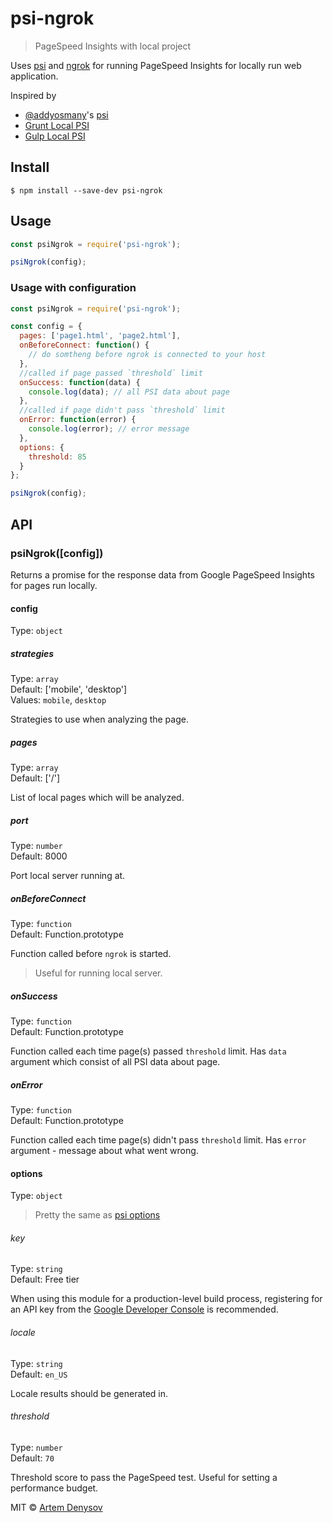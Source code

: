 # psi-ngrok
> PageSpeed Insights with local project

Uses [psi](https://github.com/addyosmani/psi) and [ngrok](https://github.com/inconshreveable/ngrok) for running PageSpeed Insights
for locally run web application.

Inspired by 
 - [@addyosmany](https://github.com/addyosmani)'s [psi](https://github.com/addyosmani/psi)
 - [Grunt Local PSI](http://www.jamescryer.com/2014/06/12/grunt-pagespeed-and-ngrok-locally-testing/)
 - [Gulp Local PSI](https://una.im/gulp-local-psi/)

## Install

```
$ npm install --save-dev psi-ngrok
```


## Usage

```js
const psiNgrok = require('psi-ngrok');

psiNgrok(config);
```

### Usage with configuration

```js
const psiNgrok = require('psi-ngrok');

const config = {
  pages: ['page1.html', 'page2.html'],
  onBeforeConnect: function() {
    // do somtheng before ngrok is connected to your host
  },
  //called if page passed `threshold` limit
  onSuccess: function(data) {
    console.log(data); // all PSI data about page
  },
  //called if page didn't pass `threshold` limit
  onError: function(error) {
    console.log(error); // error message
  },
  options: {
    threshold: 85
  }
};

psiNgrok(config);
```

## API

### psiNgrok([config])

Returns a promise for the response data from Google PageSpeed Insights for pages run locally.

#### config

Type: `object`

##### strategies

Type: `array` <br>
Default: ['mobile', 'desktop'] <br>
Values: `mobile`, `desktop`

Strategies to use when analyzing the page.

##### pages

Type: `array` <br>
Default: ['/'] <br>

List of local pages which will be analyzed.

##### port

Type: `number` <br>
Default: 8000 <br>

Port local server running at.

##### onBeforeConnect

Type: `function` <br>
Default: Function.prototype <br>

Function called before `ngrok` is started.
> Useful for running local server.

##### onSuccess

Type: `function` <br>
Default: Function.prototype <br>

Function called each time page(s) passed `threshold` limit. Has `data` argument which consist of all PSI data about page.

##### onError

Type: `function` <br>
Default: Function.prototype <br>

Function called each time page(s) didn't pass `threshold` limit. Has `error` argument - message about what went wrong.

#### options

Type: `object`

> Pretty the same as [psi options](https://github.com/addyosmani/psi#options)

###### key

Type: `string`<br>
Default: Free tier

When using this module for a production-level build process, registering for an API key from the [Google Developer Console](https://developers.google.com/speed/docs/insights/v1/getting_started#auth) is recommended.

###### locale

Type: `string`<br>
Default: `en_US`

Locale results should be generated in.

###### threshold

Type: `number`<br>
Default: `70`

Threshold score to pass the PageSpeed test. Useful for setting a performance budget.


MIT © [Artem Denysov](https://github.com/denar90)




